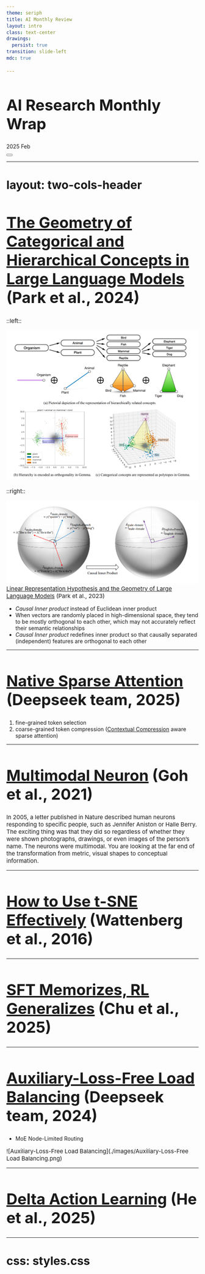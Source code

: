 ```yaml
---
theme: seriph
title: AI Monthly Review
layout: intro
class: text-center
drawings:
  persist: true
transition: slide-left
mdc: true

---
```


# AI Research Monthly Wrap

<div class="absolute bottom-10">
  <span class="font-700">
    2025 Feb
  </span>
</div>

<div class="abs-br m-6 text-xl">
  <button @click="$slidev.nav.openInEditor" title="Open in Editor" class="slidev-icon-btn">
    <carbon:edit />
  </button>
  <a href="https://github.com/github/seonglae/monthly-ai" target="_blank" class="slidev-icon-btn">
    <carbon:logo-github />
  </a>
</div>

---
layout: two-cols-header
---

# [The Geometry of Categorical and Hierarchical Concepts in Large Language Models](https://arxiv.org/pdf/2406.01506) (Park et al., 2024)

::left::

![LRH-gemma](./images/LRH-gemma.png)

::right::

![LRH-word](./images/LRH-word.png)
[Linear Representation Hypothesis  and the Geometry of Large Language Models](https://openreview.net/pdf?id=T0PoOJg8cK) (Park et al., 2023)

- *Causal Inner product* instead of Euclidean inner product
- When vectors are randomly placed in high-dimensional space, they tend to be mostly orthogonal to each other, which may not accurately reflect their semantic relationships
- *Causal Inner product* redefines inner product so that causally separated (independent) features are orthogonal to each other

---

# [Native Sparse Attention](https://arxiv.org/pdf/2502.11089) (Deepseek team, 2025)
1. fine-grained token selection
2. coarse-grained token compression ([Contextual Compression](https://www.notion.so/Contextual-Compression-cbbf6f3c7e684578994dfc5e81d6030c?pvs=21) aware sparse attention)


---

# [Multimodal Neuron](https://distill.pub/2021/multimodal-neurons/) (Goh et al., 2021)

In 2005, a letter published in Nature described human neurons responding to specific people, such as Jennifer Aniston or Halle Berry. The exciting thing was that they did so regardless of whether they were shown photographs, drawings, or even images of the person’s name. The neurons were multimodal. You are looking at the far end of the transformation from metric, visual shapes to conceptual information.



---
# [How to Use t-SNE Effectively](https://distill.pub/2016/misread-tsne/) (Wattenberg et al., 2016)




---
# [SFT Memorizes, RL Generalizes](https://arxiv.org/pdf/2501.17161) (Chu et al., 2025)


---
# [Auxiliary-Loss-Free Load Balancing](https://arxiv.org/pdf/2408.15664) (Deepseek team, 2024)

- MoE Node-Limited Routing 


![Auxiliary-Loss-Free Load Balancing](./images/Auxiliary-Loss-Free Load Balancing.png)



---
# [Delta Action Learning](https://arxiv.org/pdf/2502.01143) (He et al., 2025)


---
css: styles.css
---

<style>
:root {
  --slidev-font-size: 10px; /* 기본 폰트 크기 */
}

h1 {
  font-size: 40px;
}

h2 {
  font-size: 30px;
}

p {
  font-size: 15px;
}

li {
  font-size: 14px;
}
</style>
